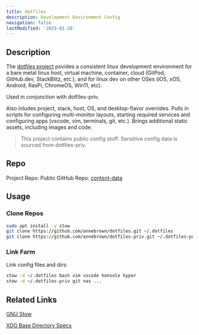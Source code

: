 ```yaml
---
title: dotfiles
description: Development Environment Config
navigation: false
lastModified: '2025-01-20'
---
```


## Description

The [dotfiles project](https://github.com/annebrown/dotfiles) povides a consistent linux development environment for a bare metal linux host, virtual machine, container, cloud (GitPod, GitHub.dev, StackBlitz, etc.), and for linux dev on other OSes (iOS, xOS, Android, RasPi, ChromeOS, Win11, etc).

Used in conjunction with dotfiles-priv.

Also inludes project, stack, host, OS, and desktop-flavor overrides.  Pulls in scripts for configuring multi-monitor layouts, starting required services and configuring apps (vscode, vim, terminals, git, etc.).  Brings additional static assets, including images and code.

> This project contains public config stuff.  Sensitive config data is sourced from dotfiles-priv.

## Repo

Project Repo: [](https://github.com/annebrown/dotfiles)
Public GitHub Repo: [content-data](https://github.com/annebrown/dotfiles)

## Usage

### Clone Repos

```bash
sudo apt install -y stow
git clone https://github.com/annebrown/dotfiles.git ~/.dotfiles
git clone https://github.com/annebrown/dotfiles-priv.git ~/.dotfiles-priv

```

### Link Farm

Link config files and dirs:

```bash
stow -d ~/.dotfiles bash vim vscode konsole hyper
stow -d ~/.dotfiles-priv git nas ...
```

## Related Links

[GNU Stow](https://www.gnu.org/software/stow/)

[XDG Base Directory Specs](https://specifications.freedesktop.org/basedir-spec/basedir-spec-0.8.html)
